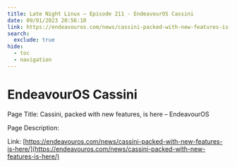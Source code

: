 ```yaml
---
title: Late Night Linux – Episode 211 - EndeavourOS Cassini
date: 09/01/2023 20:56:10
link: https://endeavouros.com/news/cassini-packed-with-new-features-is-here/
search:
  exclude: true
hide:
  - toc
  - navigation
---
```


# EndeavourOS Cassini

Page Title: Cassini, packed with new features, is here – EndeavourOS

Page Description:  

Link: [https://endeavouros.com/news/cassini-packed-with-new-features-is-here/](https://endeavouros.com/news/cassini-packed-with-new-features-is-here/)